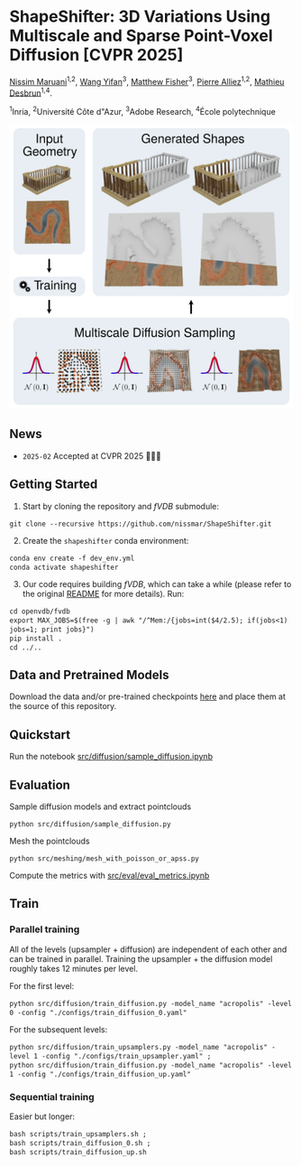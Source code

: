 

# ShapeShifter: 3D Variations Using Multiscale and Sparse Point-Voxel Diffusion [CVPR 2025]

[Nissim Maruani](https://nissmar.github.io)<sup>1,2</sup>, [Wang Yifan](https://yifita.netlify.app)<sup>3</sup>, [Matthew Fisher](https://techmatt.github.io)<sup>3</sup>, [Pierre Alliez](https://team.inria.fr/titane/pierre-alliez/)<sup>1,2</sup>, [Mathieu Desbrun](https://pages.saclay.inria.fr/mathieu.desbrun/)<sup>1,4</sup>.

<sup>1</sup>Inria, <sup>2</sup>Université Côte d"Azur, <sup>3</sup>Adobe Research, <sup>4</sup>École polytechnique


![alt text](media/shapeshifter-summary.svg)

## News

- `2025-02` Accepted at CVPR 2025 🚀🚀🚀

## Getting Started

1. Start by cloning the repository and *fVDB* submodule:

```shell
git clone --recursive https://github.com/nissmar/ShapeShifter.git
```

2. Create the `shapeshifter` conda environment:
````shell
conda env create -f dev_env.yml
conda activate shapeshifter
````


3. Our code requires building *fVDB*, which can take a while (please refer to the original [README](openvdb/fvdb/README.md) for more details). Run: 
```shell
cd openvdb/fvdb
export MAX_JOBS=$(free -g | awk "/^Mem:/{jobs=int($4/2.5); if(jobs<1) jobs=1; print jobs}")
pip install .
cd ../..
```
 
## Data and Pretrained Models

Download the data and/or pre-trained checkpoints [here](https://drive.google.com/drive/u/2/folders/1na3wXBaAqz21lxmbItQHOXn4tSJOX6TQ) and place them at the source of this repository.


## Quickstart

Run the notebook [src/diffusion/sample_diffusion.ipynb](src/diffusion/sample_diffusion.ipynb)

## Evaluation

Sample diffusion models and extract pointclouds
```shell
python src/diffusion/sample_diffusion.py
``` 

Mesh the pointclouds 
```shell
python src/meshing/mesh_with_poisson_or_apss.py
```
 
Compute the metrics with [src/eval/eval_metrics.ipynb](src/eval/eval_metrics.ipynb)

## Train 

### Parallel training 

All of the levels (upsampler + diffusion) are independent of each other and can be trained in parallel. Training the upsampler + the diffusion model roughly takes 12 minutes per level. 

For the first level:
```shell
python src/diffusion/train_diffusion.py -model_name "acropolis" -level 0 -config "./configs/train_diffusion_0.yaml"
```
For the subsequent levels:
```shell
python src/diffusion/train_upsamplers.py -model_name "acropolis" -level 1 -config "./configs/train_upsampler.yaml" ; 
python src/diffusion/train_diffusion.py -model_name "acropolis" -level 1 -config "./configs/train_diffusion_up.yaml"
```

### Sequential training

Easier but longer:
```shell
bash scripts/train_upsamplers.sh ;
bash scripts/train_diffusion_0.sh ;
bash scripts/train_diffusion_up.sh
```